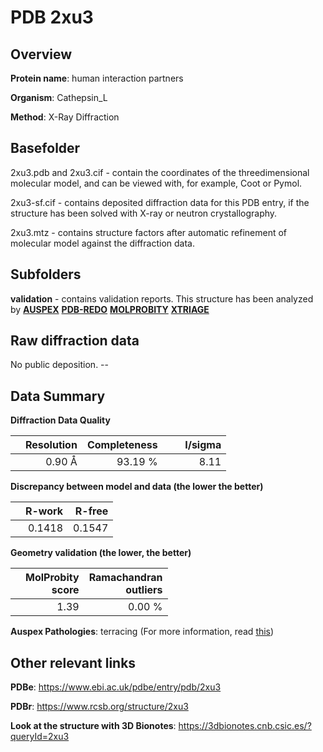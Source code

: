 # PDB 2xu3

## Overview

**Protein name**: human interaction partners

**Organism**: Cathepsin_L

**Method**: X-Ray Diffraction

## Basefolder

2xu3.pdb and 2xu3.cif - contain the coordinates of the threedimensional molecular model, and can be viewed with, for example, Coot or Pymol.

2xu3-sf.cif - contains deposited diffraction data for this PDB entry, if the structure has been solved with X-ray or neutron crystallography.

2xu3.mtz - contains structure factors after automatic refinement of molecular model against the diffraction data.

## Subfolders





**validation** - contains validation reports. This structure has been analyzed by [**AUSPEX**](https://github.com/thorn-lab/coronavirus_structural_task_force/tree/master/pdb/human_interaction_partners/Cathepsin_L/2xu3/validation/auspex) [**PDB-REDO**](https://github.com/thorn-lab/coronavirus_structural_task_force/tree/master/pdb/human_interaction_partners/Cathepsin_L/2xu3/validation/pdb-redo) [**MOLPROBITY**](https://github.com/thorn-lab/coronavirus_structural_task_force/tree/master/pdb/human_interaction_partners/Cathepsin_L/2xu3/validation/molprobity) [**XTRIAGE**](https://github.com/thorn-lab/coronavirus_structural_task_force/blob/master/pdb/human_interaction_partners/Cathepsin_L/2xu3/validation/Xtriage_output.log) 

## Raw diffraction data

No public deposition. --<br> 

## Data Summary
**Diffraction Data Quality**

|   | Resolution | Completeness| I/sigma |
|---|-------------:|----------------:|--------------:|
|   |0.90 Å|93.19 %|<img width=50/>8.11 |

**Discrepancy between model and data (the lower the better)**

|   | **R-work**| **R-free**   
|---|-------------:|----------------:|           
||  0.1418|  0.1547|

**Geometry validation (the lower, the better)**

|   |**MolProbity<br>score**| **Ramachandran<br>outliers** 
|---|-------------:|----------------:|
||  1.39|  0.00 %|

**Auspex Pathologies**: terracing (For more information, read [this](https://github.com/thorn-lab/coronavirus_structural_task_force/blob/master/pdb/human_interaction_partners/Cathepsin_L/2xu3/validation/auspex/2xu3_auspex_comments.txt))

 



## Other relevant links 
**PDBe**:  https://www.ebi.ac.uk/pdbe/entry/pdb/2xu3
 
**PDBr**: https://www.rcsb.org/structure/2xu3 

**Look at the structure with 3D Bionotes**: https://3dbionotes.cnb.csic.es/?queryId=2xu3

